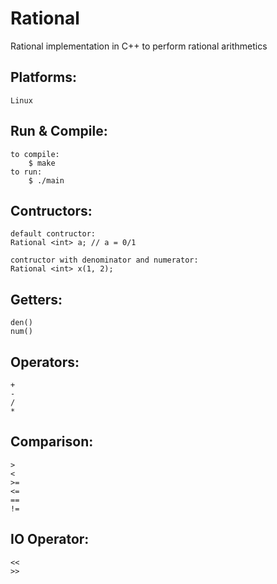 # Rational
Rational implementation in C++ to perform rational arithmetics

Platforms:
----------
    Linux

Run & Compile:
-------------
    to compile:
        $ make
    to run:
        $ ./main

Contructors:
------------
    default contructor:
    Rational <int> a; // a = 0/1

    contructor with denominator and numerator:
    Rational <int> x(1, 2);

Getters:
--------------------
    den()
    num()

Operators:
----------
    +
    -
    /
    *

Comparison:
-----------
    >
    <
    >=
    <=
    ==
    !=

IO Operator:
------------
    <<
    >>
